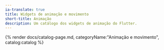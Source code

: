 ```yaml
---
ia-translate: true
title: Widgets de animação e movimento
short-title: Animação
description: Um catálogo dos widgets de animação do Flutter.
---
```


{% render docs/catalog-page.md, categoryName:"Animação e movimento", catalog:catalog %}
